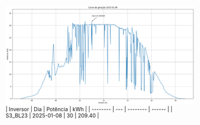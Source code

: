 ![My Image](08_01_2025-S3_BL23.png)
| Inversor | Dia | Potência | kWh    |
| -------- | --- | -------- | ------ |
| S3_BL23       | 2025-01-08  | 30       | 209.40 |